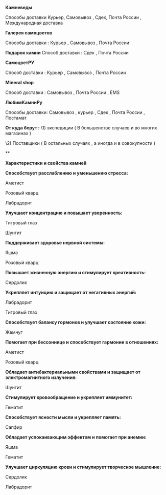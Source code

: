 ﻿**Камневеды**

Способы доставки  Курьер, Самовывоз , Сдек, Почта России , Международная доставка 

**Галерея самоцветов** 

Способы доставки : Курьер , Самовывоз , Почта России

**Подарок камни** 
Способ доставки : Сдек , Почта России

**СамоцветРУ** 

Способ доставки : Курьер , Самовывоз , Почта России

**Mineral shop** 

Способ доставки : Самовывоз , Почта России , EMS

**ЛюбимКамниРу** 

Способы доставки: Самовывоз , курьер , Сдек , Почта России , Постамат 	

**От куда берут :**
\1) экспедиции ( В большенстве случаев и во многих магазинах ) 

\2) Поставщики  ( В остальных случаях , а иногда и в совокупности )

**

**Характеристики и свойства камней**

**Способствует расслаблению и уменьшению стресса:**

Аметист

Розовый кварц

Лабрадорит

**Улучшает концентрацию и повышает уверенность:**

Тигровый глаз

Шунгит

**Поддерживает здоровье нервной системы:**

Яшма

Розовый кварц

**Повышает жизненную энергию и стимулирует креативность:**

Сердолик

**Укрепляет интуицию и защищает от негативных энергий:**

Лабрадорит

Тигровый глаз

**Способствует балансу гормонов и улучшает состояние кожи:**

Жемчуг

**Помогает при бессоннице и способствует гармонии в отношениях:**

Аметист

Розовый кварц

**Обладает антибактериальными свойствами и защищает от электромагнитного излучения:**

Шунгит

**Стимулирует кровообращение и укрепляет иммунитет:**

Гематит

**Способствует ясности мысли и укрепляет память:**

Сапфир

**Обладает успокаивающим эффектом и помогает при анемии:**

Яшма

Гематит

**Улучшает циркуляцию крови и стимулирует творческое мышление:**

Сердолик

Лабрадорит


